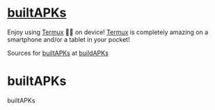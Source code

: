 # [builtAPKs](https://github.com/sdrausty/builtAPKs)

Enjoy using [Termux](https://termux.com/) 💪🙂 on device! [Termux](https://termux.com/) is completely amazing on a smartphone and/or a tablet in your pocket! 

Sources for [builtAPKs](https://github.com/sdrausty/builtAPKs) at [buildAPKs](https://sdrausty.github.io/buildAPKs/)

# builtAPKs
builtAPKs
